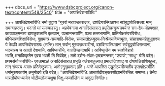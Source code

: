 +++
dbcs_url = "https://www.dsbcproject.org/canon-text/content/548/2540"
title = "आपत्तिदेशनाविधिः"

+++
आपत्तिदेशनाविधिः
नमो बुद्धाय
"गुरवो महावज्रधरादजः, दशदिगवस्थिताश्च सर्वबुद्धबोधिसत्त्वाः माम् समन्वाहरन्तु। भदन्तो मां समन्वाहरतु। अहमेवंनामा अनादिसंसारात् प्रभृतिप्रत्युत्पन्नपर्यन्तं राग-द्वेष-मोहवशात् कायवाङ्मनसा दशाकुशलानि कृतवान्, पञ्चानन्तर्याणि, पञ्च तत्सभागानि, प्रातिमोक्षसंवरविरोधः, बोधिसत्त्वशिक्षाविरोधः, गुह्यमन्त्र-समयादि-विरोधः, समासतोऽभ्युदय-निःश्रेयसविघ्नभूताः, संसारापायहेतुभूताश्च ये केऽपि आपत्तिदोषराशयः (सन्ति) तान् सर्वान् गुरुवज्रधरादीनां, दशदिगवस्थितानां सर्वबुद्धबोधिसत्त्वानां, भदन्तस्य च अग्रतो देशयामि, आविष्करोमि, न प्रतिच्छादयामि। आविष्कृतेन मम स्पर्शविहारो भवति,अनाविष्कृतेन एवन्न भवती ति त्रिर्वदेत्।
ततो दर्शन-संवर-पृच्छानन्तरम् "उपायं","साधु" चेति वदेत्।
प्रथमसंयोजनविधिः- एवन्नामाऽहं अनादिसंसारात् प्रभृति क्लेशबाहुल्यात् प्रमादादिवशाद् वा दोषापत्तिराशिबहुलः, तान् संघस्य अग्रतः प्रतिदेष्टुकामः, अतोऽनुगृह्यताम् इति। अन्ते आपत्तित उद्धृतोऽस्मीत्यतीव कृतज्ञोऽस्मीति धर्मानुरुपकार्यम् अनुमोदये इति वदेत्।
"आपत्तिदेशनाविधिः आचार्यदीपङ्करश्रीज्ञानविरचितः समाप्तः।
तेनैव भारतीयोपाध्यायेन भोटीयलोकचक्षुषा भिक्षु-जयशीलेन च अनूद्य निर्णीतः।
